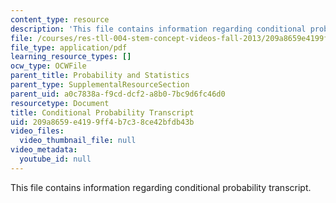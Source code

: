 ```yaml
---
content_type: resource
description: 'This file contains information regarding conditional probability transcript. '
file: /courses/res-tll-004-stem-concept-videos-fall-2013/209a8659e4199ff4b7c38ce42bfdb43b_MITRES_TLL-004F13_CondPr.pdf
file_type: application/pdf
learning_resource_types: []
ocw_type: OCWFile
parent_title: Probability and Statistics
parent_type: SupplementalResourceSection
parent_uid: a0c7838a-f9cd-dcf2-a8b0-7bc9d6fc46d0
resourcetype: Document
title: Conditional Probability Transcript
uid: 209a8659-e419-9ff4-b7c3-8ce42bfdb43b
video_files:
  video_thumbnail_file: null
video_metadata:
  youtube_id: null
---
```

This file contains information regarding conditional probability transcript. 

